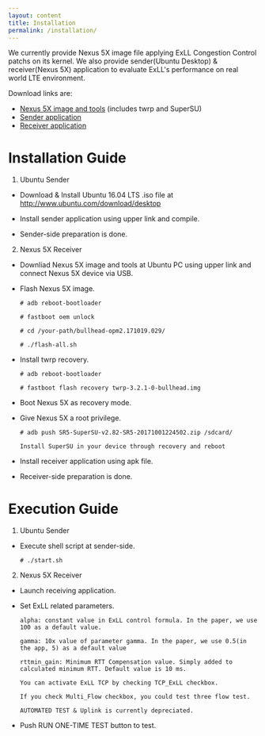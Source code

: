 ```yaml
---
layout: content
title: Installation
permalink: /installation/
---
```


We currently provide Nexus 5X image file applying ExLL Congestion Control patchs on its kernel.
We also provide sender(Ubuntu Desktop) & receiver(Nexus 5X) application to evaluate ExLL's performance on real world LTE environment.

Download links are:
- [Nexus 5X image and tools]()
  (includes twrp and SuperSU)
- [Sender application]()
- [Receiver application]()

# Installation Guide



1. Ubuntu Sender

  - Download & Install Ubuntu 16.04 LTS .iso file at http://www.ubuntu.com/download/desktop
  
  - Install sender application using upper link and compile.
  
  - Sender-side preparation is done.
  
  
  
2. Nexus 5X Receiver

  - Downliad Nexus 5X image and tools at Ubuntu PC using upper link and connect Nexus 5X device via USB.
  
  - Flash Nexus 5X image.
  
    `# adb reboot-bootloader`
    
    `# fastboot oem unlock`
    
    `# cd /your-path/bullhead-opm2.171019.029/`
    
    `# ./flash-all.sh`
    
  - Install twrp recovery.
  
    `# adb reboot-bootloader`
    
    `# fastboot flash recovery twrp-3.2.1-0-bullhead.img`
    
  - Boot Nexus 5X as recovery mode.    
    
  - Give Nexus 5X a root privilege.
  
    `# adb push SR5-SuperSU-v2.82-SR5-20171001224502.zip /sdcard/`
  
    `Install SuperSU in your device through recovery and reboot`
    
  - Install receiver application using apk file.
  
  - Receiver-side preparation is done.
    
    
# Execution Guide



1. Ubuntu Sender

  - Execute shell script at sender-side.
  
    `# ./start.sh`
    
  
  
2. Nexus 5X Receiver


  - Launch receiving application.
  
  - Set ExLL related parameters.
  
      `alpha: constant value in ExLL control formula. In the paper, we use 100 as a default value.`
      
      `gamma: 10x value of parameter gamma. In the paper, we use 0.5(in the app, 5) as a default value`
      
      `rttmin_gain: Minimum RTT Compensation value. Simply added to calculated minimum RTT. Default value is 10 ms.`
      
      `You can activate ExLL TCP by checking TCP_ExLL checkbox.`
      
      `If you check Multi_Flow checkbox, you could test three flow test.`
      
      `AUTOMATED TEST & Uplink is currently depreciated.`
      
  - Push RUN ONE-TIME TEST button to test.      
